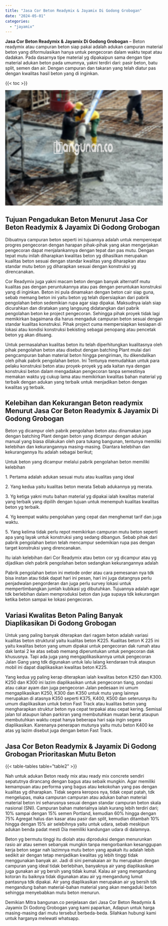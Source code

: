 ```yaml
---
title: "Jasa Cor Beton Readymix & Jayamix Di Godong Grobogan"
date: "2024-05-01"
categories: 
  - "jayamix"
---
```


**Jasa Cor Beton Readymix & Jayamix Di Godong Grobogan** – Beton readymix atau campuran beton siap pakai adalah adukan campuran material beton yang diformulasikan hanya untuk pengecoran dalam waktu tepat atau dadakan. Pada dasarnya tipe material yg dipakaipun sama dengan tipe material adukan beton pada umumnya, yakni terdiri dari: pasir beton, batu split, semen dan air. Dengan campuran dan takaran yang telah diatur pas dengan kwalitas hasil beton yang di inginkan.

{{< toc >}}

![Jasa Cor Beton Readymix & Jayamix Di Godong Grobogan](/images/jasa-cor-readymix-44.png)

## Tujuan Pengadukan Beton Menurut Jasa Cor Beton Readymix & Jayamix Di Godong Grobogan

Dibuatnya campuran beton seperti ini tujuannya adalah untuk mempercepat progres pengecoran dengan harapan pihak-pihak yang akan mengerjakan pengecoran dapat menjalankannya dengan tepat dan pas mutu. Dengan tepat mutu inilah diharapkan kwalitas beton yg dihasilkan merupakan kualitas beton sesuai dengan standar kwalitas yang diharapkan atau standar mutu beton yg diharapkan sesuai dengan konstruksi yg direncanakan.

Cor Readymix juga yakni macam beton dengan banyak alternatif mutu kualitas pas dengan peruntukannya atau pas dengan peruntukan konstruksi yang di inginkan. Beton ini pula dinamakan dengan beton cair siap guna, sebab memang beton ini yaitu beton yg telah dipersiapkan dari pabrik pengolahan beton sedemikian rupa agar siap dipakai. Maksudnya ialah siap dicurahkan dan diratakan yang langsung didatangkan dari pabrik pengolahan beton ke project pengecoran. Sehingga pihak proyek tidak lagi memikirkan bagaimana dia harus mengaduk campuran beton sesuai dengan standar kualitas konstruksi. Pihak project cuma mempersiapkan kesiapan di lokasi atau kondisi konstruksi bekisting sebagai penopang atau pencetak beton yg akan dituang.

Untuk permasalahan kualitas beton itu telah diperhitungkan kualitasnya oleh pihak pengolahan beton atau disebut dengan batching Plant mulai dari pengcampuran bahan material beton hingga pengiriman, itu dikendalikan oleh pihak pabrik pengolahan beton. Ini Tentunya memudahkan untuk para pelaku konstruksi beton atau proyek-proyek yg ada kaitan nya dengan konstruksi beton dalam mengadakan pengecoran tanpa semestinya memakan waktu yg cukup lama atau memikirkan kwalitas bahan material yg terbaik dengan adukan yang terbaik untuk menjadikan beton dengan kwalitas yg terbaik.

## Kelebihan dan Kekurangan Beton readymix Menurut Jasa Cor Beton Readymix & Jayamix Di Godong Grobogan

Beton yg dicampur oleh pabrik pengolahan beton atau dinamakan juga dengan batching Plant dengan beton yang dicampur dengan adukan manual yang biasa dilakukan oleh para tukang bangunan, tentunya memiliki kelebihan dan kekurangannya masing-masing. Diantara kelebihan dan kekurangannya Itu adalah sebagai berikut;

Untuk beton yang dicampur melalui pabrik pengolahan beton memiliki kelebihan

1\. Pertama adalah adukan sesuai mutu atau kualitas yang ideal

2\. Yang kedua yaitu kualitas beton merata Sebab adukannya yg merata.

3\. Yg ketiga yakni mutu bahan material yg dipakai ialah kwalitas material yang terbaik yang dipilih dengan tujuan untuk menempuh kualitas kwalitas beton yg terbaik.

4\. Yg keempat waktu pengolahan yang cepat dan menghemat tarif dan juga waktu.

5\. Yang kelima tidak perlu repot memikirkan campuran mutu beton seperti apa yang layak untuk konstruksi yang sedang dibangun. Sebab pihak dari pabrik pengolahan beton telah mencampur sedemikian rupa pas dengan target konstruksi yang direncanakan.

Itu ialah kelebihan dari Cor Readymix atau beton cor yg dicampur atau yg dijadikan oleh pabrik pengolahan beton sedangkan kekurangannya adalah

Pabrik pengolahan beton ini metode order atau cara pemesanan nya tdk bisa instan atau tidak dapat hari ini pesan, hari ini juga datangnya perlu penjadwalan pengorderan dan juga perlu survey lokasi untuk mempertimbangkan jumlah kubikasi yg dibutuhkan. Tujuannya adalah agar tdk berlebihan dalam memproduksi beton dan juga supaya tdk kekurangan ketika beton sampai ke lokasi pengecoran.

## Variasi Kwalitas Beton Paling Banyak Diaplikasikan Di Godong Grobogan

Untuk yang paling banyak diterapkan dari ragam beton adalah variasi kualitas beton struktural yaitu kualitas beton K225. Kualitas beton K 225 ini yaitu kwalitas beton yang umum dipakai untuk pengecoran dak rumah atau dak lantai 2 ke atas sebab memang diperuntukan untuk pengecoran dak khususnya. Tapi ada juga yang mengaplikasikannya untuk pengecoran Jalan Gang yang tdk digunakan untuk lalu lalang kendaraan truk ataupun mobil ini dapat diaplikasikan kwalitas beton K225.

Yang kedua yg paling kerap diterapkan ialah kwalitas beton K250 dan K300. K250 dan K300 ini lazim diaplikasikan untuk pengecoran tiang, pondasi atau cakar ayam dan juga pengecoran Jalan pedesaan ini umum mengaplikasikan K250, K300 dan K350 untuk mutu yang lainnya merupakan di atasnya K350 seperti K375, K400, K500 dan seterusnya itu umum diaplikasikan untuk beton Fast Track atau kualitas beton yang mengharapkan struktur beton nya cepat terpakai atau cepat kering. Semisal jalan tol ataupun lahan parkiran yang membutuhkan muatan berat ataupun membutuhkan waktu cepat hanya beberapa hari saja ingin segera diaplikasikan. Karenanya penerapan mutunya yaitu mutu beton K400 ke atas yg lazim disebut juga dengan beton Fast Track.

## Jasa Cor Beton Readymix & Jayamix Di Godong Grobogan Prioritaskan Mutu Beton

{{< table-tables table="table2" >}}

Nah untuk adukan Beton ready mix atau ready mix concrete sendiri sepatutnya dirancang dengan bagus atau sebaik mungkin. Agar memiliki kemampuan atau performa yang bagus atau kekokohan yang pas dengan kualitas yg diharapkan. Tidak segera keropos nya, tidak cepat patah, tdk mengelupas, maka campuran campuran atau adukan bahan material material beton ini seharusnya sesuai dengan standar campuran beton skala nasional (SNI). Campuran bahan materialnya ialah kurang lebih terdiri dari; 10% sampai dengan 15% semen Portland, kemudian 60% hingga dengan 75% Agregat halus dan kasar atau pasir dan split, kemudian ditambah 10% hingga dengan 15% air selebihnya yaitu untuk udara, sebab meskipun adukan benda padat mesti Dia memiliki kandungan udara di dalamnya.

Beton yg bermutu tinggi itu diolah atau diproduksi dengan menurunkan rasio air atau semen sebanyak mungkin tanpa mengorbankan kesanggupan kerja beton segar nah lazimnya mutu beton yang apakah itu adalah lebih sedikit air dengan tetap menjadikan kwalitas yg lebih tinggi tidak menggunakan banyak air. Jadi di sini pemakaian air Itu merupakan dengan campuran yang ideal tidak berlebihan, banyaknya air yang diaplikasikan juga gunakan air yg bersih yang tidak kumal. Kalau air yang mengandung kotoran itu baiknya tidak digunakan atau air yg mengandung lumut pantasnya tdk dipakai. Air yang diaplikasikan merupakan air yg bersih tdk mengandung bahan material-bahan material yang akan mengaduki beton sehingga menyebabkan mutu beton menurun.

Demikian Mitra bangunan.co penjelasan dari Jasa Cor Beton Readymix & Jayamix Di Godong Grobogan yang kami paparkan, Adapun untuk harga masing-masing dari mutu tersebut berbeda-beda. Silahkan hubungi kami untuk harganya melewati whatsapp.
